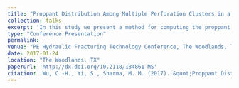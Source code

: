 ```yaml
---
title: "Proppant Distribution Among Multiple Perforation Clusters in a Horizontal Wellbore"
collection: talks
excerpt: 'In this study we present a method for computing the proppant distribution into each cluster in a fracturing stage. By integrating proppant transport into a multi-cluster hydraulic fracturing model and implementing a simple screenout criterion, we show that the proppant distribution in a fracturing stage can be very uneven with a strong bias towards the heel-side clusters even when the initial fluid distribution is uniform among all clusters.'
type: "Conference Presentation"
permalink:
venue: "PE Hydraulic Fracturing Technology Conference, The Woodlands, TX, USA, 24–26 January"
date: 2017-01-24
location: "The Woodlands, TX"
paperurl: 'http://dx.doi.org/10.2118/184861-MS'
citation: 'Wu, C.-H., Yi, S., Sharma, M. M. (2017). &quot;Proppant Distribution Among Multiple Perforation Clusters in a Horizontal Wellbore.&quot; Paper SPE-184861-MS was presented at the SPE Hydraulic Fracturing Technology Conference, The Woodlands, TX, USA, 24–26 January.'
---
```

